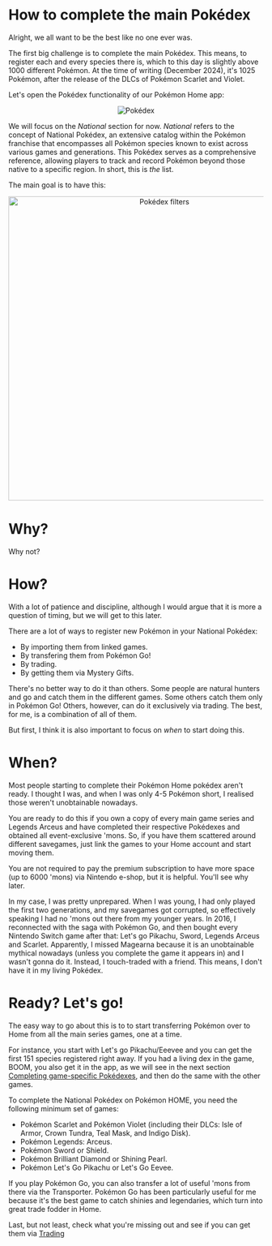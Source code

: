 # How to complete the main Pokédex

Alright, we all want to be the best like no one ever was.

The first big challenge is to complete the main Pokédex. This means, to register each and every species there is, which to this day is slightly above 1000 different Pokémon. At the time of writing (December 2024), it's 1025 Pokémon, after the release of the DLCs of Pokémon Scarlet and Violet.

Let's open the Pokédex functionality of our Pokémon Home app:

<p align="center">
  <img src="https://github.com/user-attachments/assets/2f4422b3-c1a0-4181-8cec-3cb8e30039a1" alt="Pokédex">
</p>


We will focus on the _National_ section for now. _National_ refers to the concept of National Pokédex, an extensive catalog within the Pokémon franchise that encompasses all Pokémon species known to exist across various games and generations. This Pokédex serves as a comprehensive reference, allowing players to track and record Pokémon beyond those native to a specific region. In short, this is _the_ list.

The main goal is to have this:
<p align="center">
  <img width="600" src="https://github.com/user-attachments/assets/f1f149f4-d061-47de-ab61-5ac4c8ff24ed" alt="Pokédex filters">
</p>

# Why?

Why not?

# How?

With a lot of patience and discipline, although I would argue that it is more a question of timing, but we will get to this later.

There are a lot of ways to register new Pokémon in your National Pokédex:

* By importing them from linked games.
* By transfering them from Pokémon Go!
* By trading.
* By getting them via Mystery Gifts.

There's no better way to do it than others. Some people are natural hunters and go and catch them in the different games. Some others catch them only in Pokémon Go! Others, however, can do it exclusively via trading. The best, for me, is a combination of all of them.

But first, I think it is also important to focus on _when_ to start doing this.

# When?

Most people starting to complete their Pokémon Home pokédex aren't ready. I thought I was, and when I was only 4-5 Pokémon short, I realised those weren't unobtainable nowadays.

You are ready to do this if you own a copy of every main game series and Legends Arceus and have completed their respective Pokédexes and obtained all event-exclusive 'mons. So, if you have them scattered around different savegames, just link the games to your Home account and start moving them.

You are not required to pay the premium subscription to have more space (up to 6000 'mons) via Nintendo e-shop, but it is helpful. You'll see why later.

In my case, I was pretty unprepared. When I was young, I had only played the first two generations, and my savegames got corrupted, so effectively speaking I had no 'mons out there from my younger years. In 2016, I reconnected with the saga with Pokémon Go, and then bought every Nintendo Switch game after that: Let's go Pikachu, Sword, Legends Arceus and Scarlet. Apparently, I missed Magearna because it is an unobtainable mythical nowadays (unless you complete the game it appears in) and I wasn't gonna do it. Instead, I touch-traded with a friend. This means, I don't have it in my living Pokédex.

# Ready? Let's go!

The easy way to go about this is to to start transferring Pokémon over to Home from all the main series games, one at a time.

For instance, you start with Let's go Pikachu/Eeevee and you can get the first 151 species registered right away. If you had a living dex in the game, BOOM, you also get it in the app, as we will see in the next section [Completing game-specific Pokédexes](sections/games.md), and then do the same with the other games.

To complete the National Pokédex on Pokémon HOME, you need the following minimum set of games:

* Pokémon Scarlet and Pokémon Violet (including their DLCs: Isle of Armor, Crown Tundra, Teal Mask, and Indigo Disk).
* Pokémon Legends: Arceus.
* Pokémon Sword or Shield.
* Pokémon Brilliant Diamond or Shining Pearl.
* Pokémon Let's Go Pikachu or Let's Go Eevee.

If you play Pokémon Go, you can also transfer a lot of useful 'mons from there via the Transporter. Pokémon Go has been particularly useful for me because it's the best game to catch shinies and legendaries, which turn into great trade fodder in Home.

Last, but not least, check what you're missing out and see if you can get them via [Trading](sections/trading.md)
